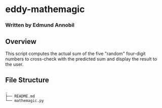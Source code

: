 # eddy-mathemagic
### Written by Edmund Annobil

## Overview
This script computes the actual sum of the five "random" four-digit numbers 
to cross-check with the predicted sum and display the result to the user.

## File Structure
```
.
├── README.md
└── mathemagic.py
```

